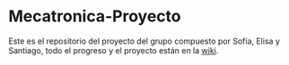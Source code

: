 # Mecatronica-Proyecto

Este es el repositorio del proyecto del grupo compuesto por Sofía, Elisa y Santiago, todo el progreso y el proyecto están en la [wiki](https://github.com/Elisajmj/Mecatronica-Proyecto/wiki).
